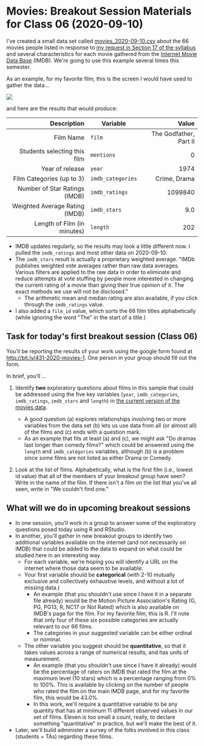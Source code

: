 # Movies: Breakout Session Materials for Class 06 (2020-09-10)

I've created a small data set called [movies_2020-09-10.csv](https://github.com/THOMASELOVE/431-2020/blob/master/classes/movies/data/movies_2020-09-10.csv) about the 66 movies people listed in response to [my request in Section 17 of the syllabus](https://thomaselove.github.io/431-2020-syllabus/movies.html) and several characteristics for each movie gathered from the [Internet Movie Data Base](https://www.imdb.com/) (IMDB). We're going to use this example several times this semester.

As an example, for my favorite film, this is the screen I would have used to gather the data...

![](https://github.com/THOMASELOVE/431-2020/blob/master/classes/class06/images/godfather2_imdb.png)

and here are the results that would produce:

Description | Variable | Value
----------: | -------- | ---------:
Film Name | `film` | The Godfather, Part II
Students selecting this film | `mentions` | 0
Year of release | `year` | 1974
Film Categories (up to 3) | `imdb_categories` | Crime, Drama
Number of Star Ratings (IMDB) | `imdb_ratings` | 1099840
Weighted Average Rating (IMDB) | `imdb_stars` | 9.0
Length of Film (in minutes) | `length` | 202

- IMDB updates regularly, so the results may look a little different now. I pulled the `imdb_ratings` and most other data on 2020-09-10. 
- The `imdb_stars` result is actually a proprietary weighted average. "IMDb publishes weighted vote averages rather than raw data averages. Various filters are applied to the raw data in order to eliminate and reduce attempts at vote stuffing by people more interested in changing the current rating of a movie than giving their true opinion of it. The exact methods we use will not be disclosed." 
    - The arithmetic mean and median rating are also available, if you click through the `imdb_ratings` value.
- I also added a `film_id` value, which sorts the 66 film titles alphabetically (while ignoring the word "The" in the start of a title.)

## Task for today's first breakout session (Class 06)

You'll be reporting the results of your work using the google form found at http://bit.ly/431-2020-movies-1. One person in your group should fill out the form.

In brief, you'll ...

1. Identify **two** exploratory questions about films in this sample that could be addressed using the five key variables (`year`, `imdb_categories`, `imdb_ratings`, `imdb_stars` and `length`) in [the current version of the movies data](https://github.com/THOMASELOVE/431-2020/blob/master/classes/movies/data/movies_2020-09-10.csv).
    - A good question (a) explores relationships involving two or more variables from the data set (b) lets us use data from all (or almost all) of the films and (c) ends with a question mark.
    - As an example that fits at least (a) and (c), we might ask "Do dramas last longer than comedy films?" which could be answered using the `length` and `imdb_categories` variables, although (b) is a problem since some films are not listed as either Drama or Comedy.

2. Look at the list of films. Alphabetically, what is the first film (i.e., lowest id value) that all of the members of your breakout group have seen? Write in the name of the film. If there isn't a film on the list that you've all seen, write in "We couldn't find one."

## What will we do in upcoming breakout sessions

- In one session, you'll work in a group to answer some of the exploratory questions posed today using R and RStudio.
- In another, you'll gather in new breakout groups to identify two additional variables available on the internet (and not necessarily on IMDB) that could be added to the data to expand on what could be studied here in an interesting way. 
    - For each variable, we're hoping you will identify a URL on the internet where those data seem to be available.
    - Your first variable should be **categorical** (with 2-10 mutually exclusive and collectively exhaustive levels, and without a lot of missing data.) 
        - An example (that you shouldn't use since I have it in a separate file already) would be the Motion Picture Association's Rating (G, PG, PG13, R, NC17 or Not Rated) which is also available on IMDB's page for the film. For my favorite film, this is R. I'll note that only four of these six possible categories are actually relevant to our 66 films.
        - The categories in your suggested variable can be either ordinal or nominal.
    - The other variable you suggest should be **quantitative**, so that it takes values across a range of numerical results, and has units of measurement. 
        - An example (that you shouldn't use since I have it already) would be the percentage of raters on IMDB that rated the film at the maximum level (10 stars) which is a percentage ranging from 0% to 100%. This is available by clicking on the number of people who rated the film on the main IMDB page, and for my favorite film, this would be 43.0%.
        - In this work, we'll require a quantitative variable to be any quantity that has at minimum 11 different observed values in our set of films. Eleven is too small a count, really, to declare something "quantitative" in practice, but we'll make the best of it.
- Later, we'll build administer a survey of the folks involved in this class (students + TAs) regarding these films.
